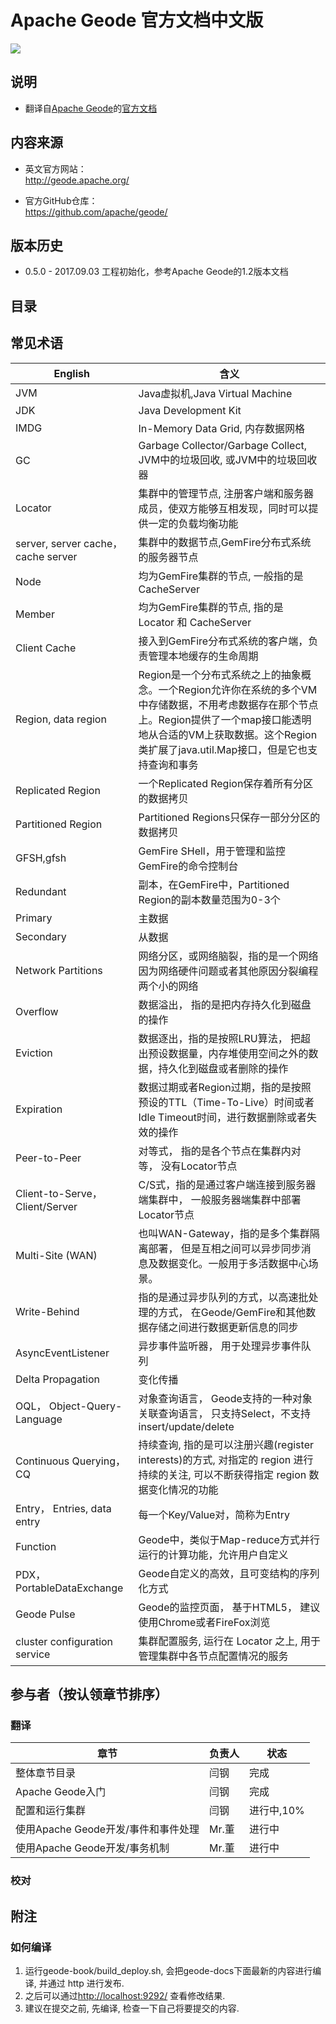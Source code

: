 # Apache Geode 官方文档中文版

[<img src="https://geode.apache.org/img/apache_geode_logo.png" align="center"/>](http://geode.apache.org)


## 说明
* 翻译自[Apache Geode](https://geode.apache.org/)的[官方文档](http://geode.apache.org/docs/guide/12/about_geode.html)

## 内容来源

* 英文官方网站：     
<http://geode.apache.org/>

* 官方GitHub仓库：   
<https://github.com/apache/geode/>

## 版本历史
* 0.5.0 - 2017.09.03 工程初始化，参考Apache Geode的1.2版本文档

## 目录
## 常见术语

| English | 含义 |
| ------- | ---- |
|JVM|Java虚拟机,Java Virtual Machine|
|JDK|Java Development Kit|
|IMDG|In-Memory Data Grid, 内存数据网格|
|GC|Garbage Collector/Garbage Collect, JVM中的垃圾回收, 或JVM中的垃圾回收器|
|Locator|集群中的管理节点, 注册客户端和服务器成员，使双方能够互相发现，同时可以提供一定的负载均衡功能|
|server, server cache，cache server|集群中的数据节点,GemFire分布式系统的服务器节点|
|Node|均为GemFire集群的节点, 一般指的是 CacheServer|
|Member|均为GemFire集群的节点, 指的是 Locator 和 CacheServer|
|Client Cache|接入到GemFire分布式系统的客户端，负责管理本地缓存的生命周期|
|Region, data region|Region是一个分布式系统之上的抽象概念。一个Region允许你在系统的多个VM中存储数据，不用考虑数据存在那个节点上。Region提供了一个map接口能透明地从合适的VM上获取数据。这个Region类扩展了java.util.Map接口，但是它也支持查询和事务|
|Replicated Region|一个Replicated Region保存着所有分区的数据拷贝||Partitioned Region|Partitioned Regions只保存一部分分区的数据拷贝|
|GFSH,gfsh|GemFire SHell，用于管理和监控GemFire的命令控制台|
|Redundant|副本，在GemFire中，Partitioned Region的副本数量范围为0-3个|
|Primary|主数据|
|Secondary|从数据|
|Network Partitions|网络分区，或网络脑裂，指的是一个网络因为网络硬件问题或者其他原因分裂编程两个小的网络|
|Overflow|数据溢出， 指的是把内存持久化到磁盘的操作|
|Eviction|数据逐出，指的是按照LRU算法， 把超出预设数据量，内存堆使用空间之外的数据，持久化到磁盘或者删除的操作|
|Expiration|数据过期或者Region过期，指的是按照预设的TTL（Time-To-Live）时间或者Idle Timeout时间，进行数据删除或者失效的操作|
|Peer-to-Peer|对等式， 指的是各个节点在集群内对等， 没有Locator节点|
|Client-to-Serve， Client/Server|C/S式，指的是通过客户端连接到服务器端集群中， 一般服务器端集群中部署Locator节点|
|Multi-Site (WAN)|也叫WAN-Gateway，指的是多个集群隔离部署， 但是互相之间可以异步同步消息及数据变化。一般用于多活数据中心场景。|
|Write-Behind|指的是通过异步队列的方式，以高速批处理的方式， 在Geode/GemFire和其他数据存储之间进行数据更新信息的同步|
|AsyncEventListener|异步事件监听器， 用于处理异步事件队列|
|Delta Propagation|变化传播|
|OQL， Object-Query-Language|对象查询语言， Geode支持的一种对象关联查询语言， 只支持Select，不支持insert/update/delete|
|Continuous Querying， CQ|持续查询, 指的是可以注册兴趣(register interests)的方式, 对指定的 region 进行持续的关注, 可以不断获得指定 region 数据变化情况的功能|
|Entry， Entries, data entry|每一个Key/Value对，简称为Entry|
|Function|Geode中，类似于Map-reduce方式并行运行的计算功能，允许用户自定义|
|PDX， PortableDataExchange|Geode自定义的高效，且可变结构的序列化方式|
|Geode Pulse|Geode的监控页面， 基于HTML5， 建议使用Chrome或者FireFox浏览|
|cluster configuration service|集群配置服务, 运行在 Locator 之上, 用于管理集群中各节点配置情况的服务|

## 参与者（按认领章节排序）

### 翻译
| 章节 | 负责人 |状态|
| ------- | ---- | ---|
| 整体章节目录 | 闫钢 |完成|
| Apache Geode入门 | 闫钢 |完成|
| 配置和运行集群| 闫钢 |进行中,10%|
| 使用Apache Geode开发/事件和事件处理 | Mr.董 |进行中|
| 使用Apache Geode开发/事务机制 | Mr.董 |进行中|

### 校对

## 附注
### 如何编译
 1. 运行geode-book/build_deploy.sh, 会把geode-docs下面最新的内容进行编译, 并通过 http 进行发布.
 2. 之后可以通过[http://localhost:9292/](http://localhost:9292/) 查看修改结果. 
 3. 建议在提交之前, 先编译, 检查一下自己将要提交的内容.